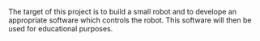 The target of this project is to build a small robot and to develope an appropriate software which controls the robot. This software will then be used for educational purposes.